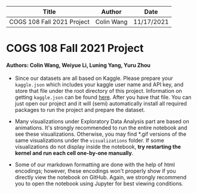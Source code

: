 
| Title | Author | Date |
| --------------- | --------------- | --------------- |
| COGS 108 Fall 2021 Project | Colin Wang | 11/17/2021 |

# COGS 108 Fall 2021 Project
#### Authors: Colin Wang, Weiyue Li, Luning Yang, Yuru Zhou

- Since our datasets are all based on Kaggle. Please prepare your `kaggle.json` which includes your kaggle user name and API key, and store that file under the root directory of this project. Information on getting `kaggle.json` can be found [here](https://github.com/Kaggle/kaggle-api). After you have that file. You can just open our project and it will (semi) automatically install all required packages to run the project and prepare the dataset.

- Many visualizations under Exploratory Data Analysis part are based on animations. It's strongly recommended to run the entire notebook and see these visualizations. Otherwise, you may find *.gif versions of the same visualizations under the `visualizations` folder. If some visualizations do not display inside the notebook, **try restarting the kernel and run each cell one-by-one manually**.

- Some of our markdown formatting are done with the help of html encodings; however, these encodings won't properly show if you directly view the notebook on GitHub. Again, we strongly recommend you to open the notebook using Jupyter for best viewing conditions.
